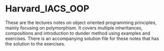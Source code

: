 # Harvard_IACS_OOP

These are the lectures notes on object oriented programming principles, mainly focusing on polymorphism. It covers multiple inheritances, compositions and introduction to dunder method using examples and exercises. There is an accompanying solution file for these notes that has the solution to the exercises. 
